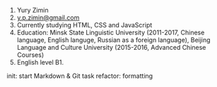 1. Yury Zimin
2. y.p.zimin@gmail.com
3. Currently studying HTML, CSS and JavaScript
4. Education: Minsk State Linguistic University (2011-2017, Chinese language, English languge, Russian as a foreign language), Beijing Language and Culture University (2015-2016, Advanced Chinese Courses)
5. English level B1.

init: start Markdown & Git task
refactor: formatting

